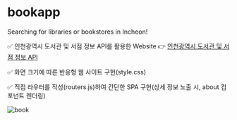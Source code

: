 # bookapp
Searching for libraries or bookstores in Incheon!


✅ 인천광역시 도서관 및 서점 정보 API를 활용한 Website 👉 
   [인천광역시 도서관 및 서점 정보 API](https://icloud.incheon.go.kr/arcgis/apps/sites/#/opendatahub/datasets/87bcb31818aa4d2e91b79767d7903eaa?geometry=123.090%2C37.218%2C128.363%2C37.979)

✅ 화면 크기에 따른 반응형 웹 사이트 구현(style.css)

✅ 직접 라우터를 작성(routers.js)하여 간단한 SPA 구현(상세 정보 노출 시, about 컴포넌트 렌더링)


![book](https://user-images.githubusercontent.com/49034615/106605082-d60a3580-65a3-11eb-884e-5473119071bb.gif)

